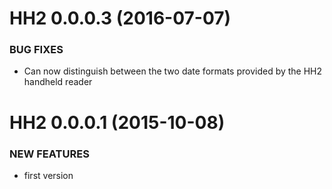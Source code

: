 HH2 0.0.0.3 (2016-07-07)
=========================

### BUG FIXES

* Can now distinguish between the two date formats provided by the HH2 handheld reader


HH2 0.0.0.1 (2015-10-08)
=========================

### NEW FEATURES

* first version

